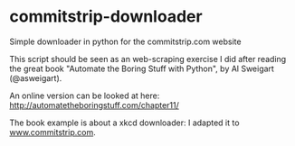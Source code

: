 # commitstrip-downloader

Simple downloader in python for the commitstrip.com website

This script should be seen as an web-scraping exercise I did after reading the great book "Automate the Boring Stuff with Python", by Al Sweigart (@asweigart).

An online version can be looked at here: http://automatetheboringstuff.com/chapter11/

The book example is about a xkcd downloader: I adapted it to www.commitstrip.com.
